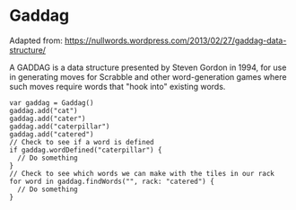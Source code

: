 # Gaddag

Adapted from: https://nullwords.wordpress.com/2013/02/27/gaddag-data-structure/

A GADDAG is a data structure presented by Steven Gordon in 1994, for use in generating moves for Scrabble and other word-generation games where such moves require words that "hook into" existing words.

	var gaddag = Gaddag()
	gaddag.add("cat")
	gaddag.add("cater")
	gaddag.add("caterpillar")
	gaddag.add("catered")
	// Check to see if a word is defined
	if gaddag.wordDefined("caterpillar") {
	  // Do something
	}
	// Check to see which words we can make with the tiles in our rack
	for word in gaddag.findWords("", rack: "catered") {
	  // Do something
	}
